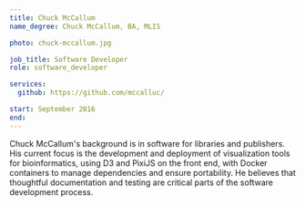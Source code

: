 ```yaml
---
title: Chuck McCallum
name_degree: Chuck McCallum, BA, MLIS

photo: chuck-mccallum.jpg

job_title: Software Developer
role: software_developer

services:
  github: https://github.com/mccalluc/

start: September 2016
end:
---
```

Chuck McCallum's background is in software for libraries and publishers. His current focus is the development and deployment of visualization tools for bioinformatics, using D3 and PixiJS on the front end, with Docker containers to manage dependencies and ensure portability. He believes that thoughtful documentation and testing are critical parts of the software development process.